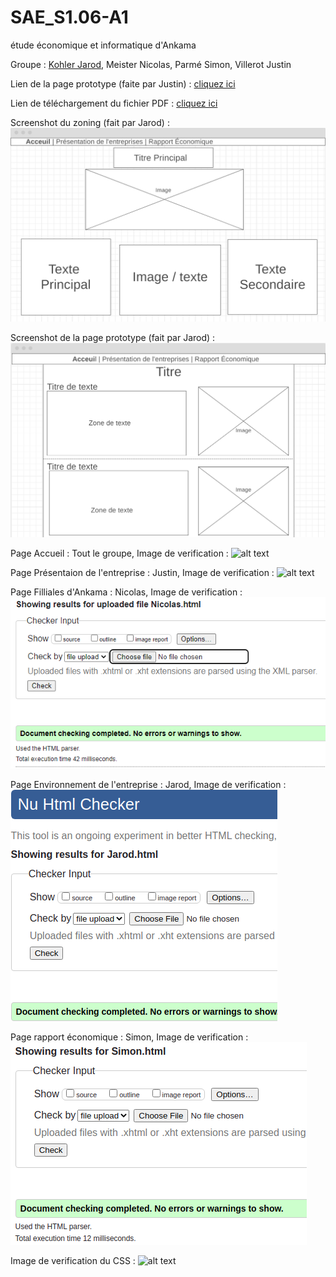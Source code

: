 # SAE_S1.06-A1
 étude économique et informatique d'Ankama

Groupe : [Kohler Jarod](mailto:jarod.kohler@edu.univ-fconte.fr?subject=[SAE_S1.06-A1]), Meister Nicolas, Parmé Simon, Villerot Justin

Lien de la page prototype (faite par Justin) : [cliquez ici](https://villerotjustin.github.io/SAE_S1.06-A1/Exemple.html) 

Lien de téléchargement du fichier PDF : [cliquez ici](https://github.com/VillerotJustin/SAE_S1.06-A1/raw/main/Docs/Kohler_SAE106_A1_Ankama.pdf)

Screenshot du zoning (fait par Jarod) : ![alt text](https://github.com/VillerotJustin/SAE_S1.06-A1/blob/main/Docs/Screenshot_Zonning.png)

Screenshot de la page prototype (fait par Jarod) : ![alt text](https://github.com/VillerotJustin/SAE_S1.06-A1/blob/main/Docs/Screenshot_Prototype.png)

Page Accueil : Tout le groupe,   Image de verification : ![alt text](https://github.com/VillerotJustin/SAE_S1.06-A1/blob/main/Docs/v%C3%A9rification_Index.png)

Page Présentaion de l'entreprise : Justin,   Image de verification : ![alt text](https://github.com/VillerotJustin/SAE_S1.06-A1/blob/main/Docs/v%C3%A9rification_Justin.png)

Page Filliales d'Ankama : Nicolas,   Image de verification : ![alt text](https://github.com/VillerotJustin/SAE_S1.06-A1/blob/main/Docs/verification_Nicolas.PNG)

Page Environnement de l'entreprise : Jarod,  Image de verification : ![alt text](https://github.com/VillerotJustin/SAE_S1.06-A1/blob/main/Docs/verification_Jarod.png)

Page rapport économique : Simon,  Image de verification : ![alt text](https://github.com/VillerotJustin/SAE_S1.06-A1/blob/main/Docs/verification_Simon.png)

Image de verification du CSS : ![alt text](https://github.com/VillerotJustin/SAE_S1.06-A1/blob/main/Docs/verification_css.png)
